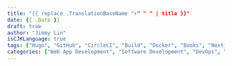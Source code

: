 ```yaml
---
title: "{{ replace .TranslationBaseName "-" " " | title }}"
date: {{ .Date }}
draft: true
author: "Jimmy Lin"
isCJKLanguage: true
tags: ["Hugo", "GitHub", "CircleCI", "Build", "Docker", "Books", "Nextjs", "Nodejs", "Golang", "GraphQL", "Backend", "Frontend"]
categories: ["Web App Development", "Software Development", "DevOps", "Books", "Front-end Development", "Back-end Development"]
---
```


